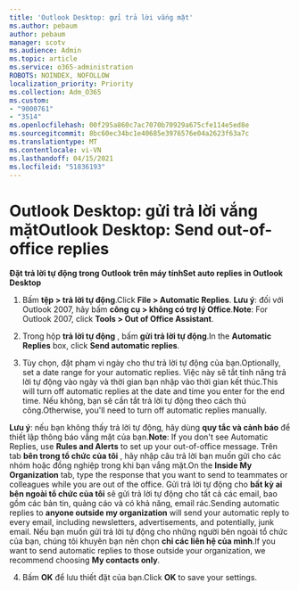 ```yaml
---
title: 'Outlook Desktop: gửi trả lời vắng mặt'
ms.author: pebaum
author: pebaum
manager: scotv
ms.audience: Admin
ms.topic: article
ms.service: o365-administration
ROBOTS: NOINDEX, NOFOLLOW
localization_priority: Priority
ms.collection: Adm_O365
ms.custom:
- "9000761"
- "3514"
ms.openlocfilehash: 00f295a860c7ac7070b70929a675cfe114e5ed8e
ms.sourcegitcommit: 8bc60ec34bc1e40685e3976576e04a2623f63a7c
ms.translationtype: MT
ms.contentlocale: vi-VN
ms.lasthandoff: 04/15/2021
ms.locfileid: "51836193"
---
```

# <a name="outlook-desktop-send-out-of-office-replies"></a><span data-ttu-id="56722-102">Outlook Desktop: gửi trả lời vắng mặt</span><span class="sxs-lookup"><span data-stu-id="56722-102">Outlook Desktop: Send out-of-office replies</span></span>

<span data-ttu-id="56722-103">**Đặt trả lời tự động trong Outlook trên máy tính**</span><span class="sxs-lookup"><span data-stu-id="56722-103">**Set auto replies in Outlook Desktop**</span></span>

1. <span data-ttu-id="56722-104">Bấm **tệp > trả lời tự động**.</span><span class="sxs-lookup"><span data-stu-id="56722-104">Click **File > Automatic Replies**.</span></span> <span data-ttu-id="56722-105">**Lưu ý**: đối với Outlook 2007, hãy bấm **công cụ > không có trợ lý Office**.</span><span class="sxs-lookup"><span data-stu-id="56722-105">**Note**: For Outlook 2007, click **Tools > Out of Office Assistant**.</span></span>

2. <span data-ttu-id="56722-106">Trong hộp **trả lời tự động** , bấm **gửi trả lời tự động**.</span><span class="sxs-lookup"><span data-stu-id="56722-106">In the **Automatic Replies** box, click **Send automatic replies**.</span></span>

3. <span data-ttu-id="56722-107">Tùy chọn, đặt phạm vi ngày cho thư trả lời tự động của bạn.</span><span class="sxs-lookup"><span data-stu-id="56722-107">Optionally, set a date range for your automatic replies.</span></span> <span data-ttu-id="56722-108">Việc này sẽ tắt tính năng trả lời tự động vào ngày và thời gian bạn nhập vào thời gian kết thúc.</span><span class="sxs-lookup"><span data-stu-id="56722-108">This will turn off automatic replies at the date and time you enter for the end time.</span></span> <span data-ttu-id="56722-109">Nếu không, bạn sẽ cần tắt trả lời tự động theo cách thủ công.</span><span class="sxs-lookup"><span data-stu-id="56722-109">Otherwise, you'll need to turn off automatic replies manually.</span></span>

<span data-ttu-id="56722-110">**Lưu ý**: nếu bạn không thấy trả lời tự động, hãy dùng **quy tắc và cảnh báo** để thiết lập thông báo vắng mặt của bạn.</span><span class="sxs-lookup"><span data-stu-id="56722-110">**Note**: If you don't see Automatic Replies, use **Rules and Alerts** to set up your out-of-office message.</span></span> <span data-ttu-id="56722-111">Trên tab **bên trong tổ chức của tôi** , hãy nhập câu trả lời bạn muốn gửi cho các nhóm hoặc đồng nghiệp trong khi bạn vắng mặt.</span><span class="sxs-lookup"><span data-stu-id="56722-111">On the **Inside My Organization** tab, type the response that you want to send to teammates or colleagues while you are out of the office.</span></span> <span data-ttu-id="56722-112">Gửi trả lời tự động cho **bất kỳ ai bên ngoài tổ chức của tôi** sẽ gửi trả lời tự động cho tất cả các email, bao gồm các bản tin, quảng cáo và có khả năng, email rác.</span><span class="sxs-lookup"><span data-stu-id="56722-112">Sending automatic replies to **anyone outside my organization** will send your automatic reply to every email, including newsletters, advertisements, and potentially, junk email.</span></span> <span data-ttu-id="56722-113">Nếu bạn muốn gửi trả lời tự động cho những người bên ngoài tổ chức của bạn, chúng tôi khuyên bạn nên chọn **chỉ các liên hệ của mình**.</span><span class="sxs-lookup"><span data-stu-id="56722-113">If you want to send automatic replies to those outside your organization, we recommend choosing **My contacts only**.</span></span>

4. <span data-ttu-id="56722-114">Bấm **OK** để lưu thiết đặt của bạn.</span><span class="sxs-lookup"><span data-stu-id="56722-114">Click **OK** to save your settings.</span></span>
